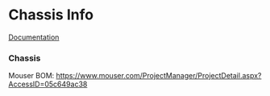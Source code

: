# Chassis Info

[Documentation](https://docs.google.com/document/d/1igrnOpe-ruzEKQBOqHeWIq3V-SKGl8FL_klPrXXLvfY/edit?usp=sharing)

### Chassis
Mouser BOM: <https://www.mouser.com/ProjectManager/ProjectDetail.aspx?AccessID=05c649ac38>


